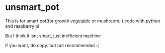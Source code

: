 # unsmart_pot

This is for smart pot(for growth vegetable or mushroom..) code with python and raspberry pi

But I think it isnt smart, just inefficient machine

If you want, do copy. but not recommended :(
